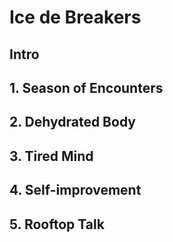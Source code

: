 # Ice de Breakers

## Intro
<div class="amara-embed" data-url="http://www.youtube.com/watch?v=t4sdGns7jrc" data-team="null" data-initial-language="en" data-show-subtitles-default="true"></div>

## 1. Season of Encounters
<div class="amara-embed" data-url="http://www.youtube.com/watch?v=2_muefaHDOc" data-team="null" data-initial-language="en" data-show-subtitles-default="true"></div>

## 2. Dehydrated Body
<div class="amara-embed" data-url="http://www.youtube.com/watch?v=Prr9iVVyBzU" data-team="null" data-initial-language="en" data-show-subtitles-default="true"></div>

## 3. Tired Mind
<div class="amara-embed" data-url="http://www.youtube.com/watch?v=gCDOintCDmg" data-team="null" data-initial-language="en" data-show-subtitles-default="true"></div>

## 4. Self-improvement
<div class="amara-embed" data-url="http://www.youtube.com/watch?v=7iJuXQ4Fxnc" data-team="null" data-initial-language="en" data-show-subtitles-default="true"></div>

## 5. Rooftop Talk
<div class="amara-embed" data-url="http://www.youtube.com/watch?v=qPfQIyqyxMQ" data-team="null" data-initial-language="en" data-show-subtitles-default="true"></div>

<script type="text/javascript" src="https://amara.org/embedder-iframe"></script>